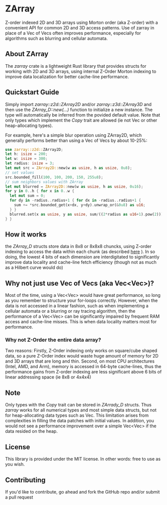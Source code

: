 # ZArray
Z-order indexed 2D and 3D arrays using Morton order (aka Z-order) with a convenient API for common 2D and 3D access patterns. Use of zarray in place of a Vec of Vecs often improves performance, especially for algorithms such as blurring and cellular automata.
## About ZArray
The *zarray* crate  is a lightweight Rust library that provides structs for working with 2D and
3D arrays, using internal Z-Order Morton indexing to improve data localization for better
cache-line performance.
## Quickstart Guide
Simply import *zarray::z2d::ZArray2D* and/or *zarray::z3d::ZArray3D* and then use the
*ZArray_D::new(...)* function to initialize a new instance. The type will automatically be
inferred from the povided default value. Note that only types which implement the *Copy* trait
are allowed (ie not Vec or other heap-allocating types).

For example, here's a simple blur operation using ZArray2D, which generally performs better
than using a Vec of Vecs by about 10-25%:
```rust
use zarray::z2d::ZArray2D;
let h: isize = 200;
let w: isize = 300;
let radius: isize = 3;
let mut src = ZArray2D::new(w as usize, h as usize, 0u8);
// set values
src.bounded_fill(100, 100, 200, 150, 255u8);
// sum neighbors values with ZArray
let mut blurred = ZArray2D::new(w as usize, h as usize, 0u16);
for y in 0..h { for x in 0..w {
  let mut sum = 0;
  for dy in -radius..radius+1 { for dx in -radius..radius+1 {
    sum += *src.bounded_get(x+dx, y+dy).unwrap_or(&0u8) as u16;
  } }
  blurred.set(x as usize, y as usize, sum/((2*radius as u16+1).pow(2))).unwrap();
} }
```

## How it works
the *ZArray_D* structs store data in 8x8 or 8x8x8 chuncks, using Z-order indexing to access the
data within each chunk (as described [here](https://en.wikipedia.org/wiki/Z-order_curve) ). In
so doing, the lowest 4 bits of each dimension are interdigitated to significantly improve data
locality and cache-line fetch efficiency (though not as much as a Hilbert curve would do)

## Why not just use Vec of Vecs (aka Vec<Vec<T>>)?
Most of the time, using a Vec<Vec<T>> would have great performance, so long as you remember to
structure your for-loops correctly. However, when the data is not accessed in a linear fashion,
such as when implementing a cellular automata or a blurring or ray tracing algorithm, then the
performance of a Vec<Vec<T>> can be significantly impaired by frequent RAM access and
cache-line misses. This is when data locality matters most for performance.

### Why not Z-Order the entire data array?
Two reasons: Firstly, Z-Order indexing only works on square/cube shaped data, so a pure Z-Order
index would waste huge amount of memory for 2D and 3D arrays that are long and thin. Second, on
most CPU architectures (Intel, AMD, and Arm), memory is accessed in 64-byte cache-lines, thus
the performance gains from Z-order indexing are less significant above 6 bits of linear
addressing space (ie 8x8 or 4x4x4)

## Note
Only types with the *Copy* trait can be stored in *ZArrady_D* structs. Thus *zarray* works for
all numerical types and most simple data structs, but not for heap-allocating data types such
as Vec. This limitation arises from complexities in filling the data patches with initial
values. In addition, you would not see a performance improvement over a simple Vec<Vec<T>> if
the data resided on the heap.

## License
This library is provided under the MIT license. In other words: free to use as you wish.

## Contributing
If you'd like to contribute, go ahead and fork the GitHub repo and/or submit a pull request
